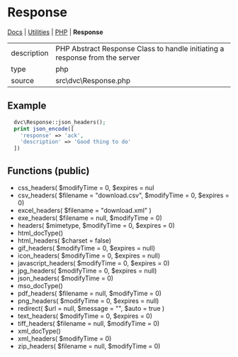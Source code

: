 # Response

[Docs](.) | [Utilities](utilities) | [PHP](utilities_php) | **Response**

<table class="table">
  <tbody>
    <tr>
      <td>description</td>
      <td>PHP Abstract Response Class to handle initiating a response from the server</td>
    </tr>
    <tr>
      <td>type</td>
      <td>php</td>
    </tr>
    <tr>
      <td>source</td>
      <td>src\dvc\Response.php</td>
    </tr>
  </tbody>
</table>

## Example

```php
  dvc\Response::json_headers();
  print json_encode([
    'response' => 'ack',
    'description' => 'Good thing to do'
  ])
```

## Functions (public)

* css_headers( $modifyTime = 0, $expires = nul
* csv_headers( $filename = "download.csv", $modifyTime = 0, $expires = 0)
* excel_headers( $filename = "download.xml" )
* exe_headers( $filename = null, $modifyTime = 0)
* headers( $mimetype, $modifyTime = 0, $expires = 0)
* html_docType()
* html_headers( $charset = false)
* gif_headers( $modifyTime = 0, $expires = null)
* icon_headers( $modifyTime = 0, $expires = null)
* javascript_headers( $modifyTime = 0, $expires = 0)
* jpg_headers( $modifyTime = 0, $expires = null)
* json_headers( $modifyTime = 0)
* mso_docType()
* pdf_headers( $filename = null, $modifyTime = 0)
* png_headers( $modifyTime = 0, $expires = null)
* redirect( $url = null, $message = "", $auto = true )
* text_headers( $modifyTime = 0, $expires = 0)
* tiff_headers( $filename = null, $modifyTime = 0)
* xml_docType()
* xml_headers( $modifyTime = 0)
* zip_headers( $filename = null, $modifyTime = 0)